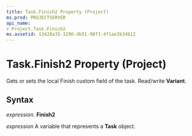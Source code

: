 ```yaml
---
title: Task.Finish2 Property (Project)
ms.prod: PROJECTSERVER
api_name:
- Project.Task.Finish2
ms.assetid: 13428a35-3296-db51-98f1-4f1ae3b34b12
---
```



# Task.Finish2 Property (Project)

Gets or sets the local Finish custom field of the task. Read/write  **Variant**.


## Syntax

 _expression_. **Finish2**

 _expression_ A variable that represents a **Task** object.


